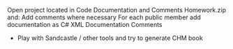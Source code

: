 Open project located in Code Documentation and Comments Homework.zip and:
Add comments where necessary
For each public member add documentation as C# XML Documentation Comments
* Play with Sandcastle / other tools and try to generate CHM book
